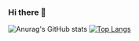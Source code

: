 ### Hi there 👋

<!--
**RohanYim/RohanYim** is a ✨ _special_ ✨ repository because its `README.md` (this file) appears on your GitHub profile.

Here are some ideas to get you started:

- 🔭 I’m currently working on ...
- 🌱 I’m currently learning ...
- 👯 I’m looking to collaborate on ...
- 🤔 I’m looking for help with ...
- 💬 Ask me about ...
- 📫 How to reach me: ...
- 😄 Pronouns: ...
- ⚡ Fun fact: ...
-->


![Anurag's GitHub stats](https://github-readme-stats-a13p8aiu2-rohanyims-projects.vercel.app/api?username=RohanYim&count_private=true&show_icons=true)
[![Top Langs](https://github-readme-stats.vercel.app/api/top-langs/?username=RohanYim)](https://github.com/RohanYim/github-readme-stats)
